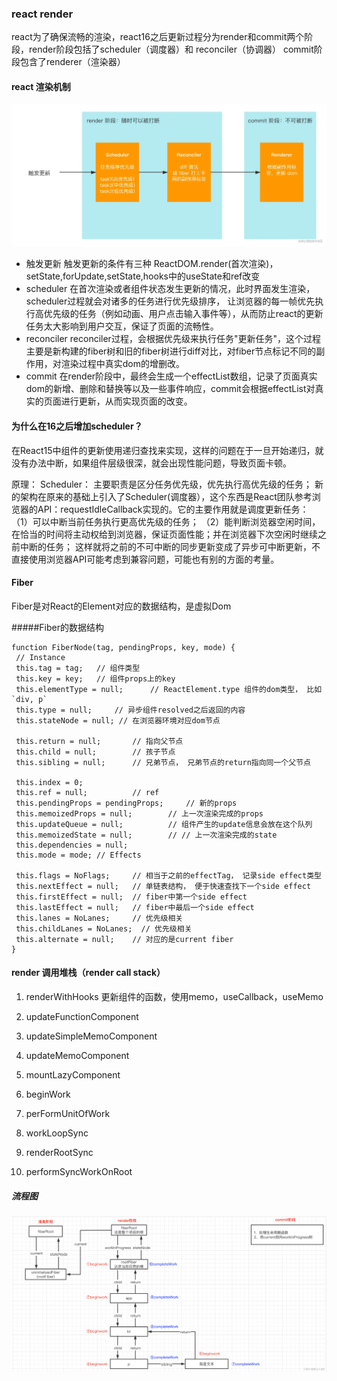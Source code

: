 ### react render

react为了确保流畅的渲染，react16之后更新过程分为render和commit两个阶段，render阶段包括了scheduler（调度器）和
reconciler（协调器）
commit阶段包含了renderer（渲染器）

#### react 渲染机制

![render](image/render.png)

- 触发更新
  触发更新的条件有三种 ReactDOM.render(首次渲染)，setState,forUpdate,setState,hooks中的useState和ref改变
- scheduler
  在首次渲染或者组件状态发生更新的情况，此时界面发生渲染，scheduler过程就会对诸多的任务进行优先级排序，
  让浏览器的每一帧优先执行高优先级的任务（例如动画、用户点击输入事件等），从而防止react的更新任务太大影响到用户交互，保证了页面的流畅性。
- reconciler
  reconciler过程，会根据优先级来执行任务"更新任务"，这个过程主要是新构建的fiber树和旧的fiber树进行diff对比，对fiber节点标记不同的副作用，对渲染过程中真实dom的增删改。
- commit
  在render阶段中，最终会生成一个effectList数组，记录了页面真实dom的新增、删除和替换等以及一些事件响应，commit会根据effectList对真实的页面进行更新，从而实现页面的改变。

#### 为什么在16之后增加scheduler？

在React15中组件的更新使用递归查找来实现，这样的问题在于一旦开始递归，就没有办法中断，如果组件层级很深，就会出现性能问题，导致页面卡顿。

原理： Scheduler： 主要职责是区分任务优先级，优先执行高优先级的任务；
新的架构在原来的基础上引入了Scheduler(调度器），这个东西是React团队参考浏览器的API：requestIdleCallback实现的。它的主要作用就是调度更新任务：
（1）可以中断当前任务执行更高优先级的任务；
（2）能判断浏览器空闲时间，在恰当的时间将主动权给到浏览器，保证页面性能；并在浏览器下次空闲时继续之前中断的任务；
这样就将之前的不可中断的同步更新变成了异步可中断更新，不直接使用浏览器API可能考虑到兼容问题，可能也有别的方面的考量。

#### Fiber

Fiber是对React的Element对应的数据结构，是虚拟Dom

#####Fiber的数据结构

 ```
 function FiberNode(tag, pendingProps, key, mode) {
  // Instance
  this.tag = tag;   // 组件类型
  this.key = key;   // 组件props上的key
  this.elementType = null;      // ReactElement.type 组件的dom类型， 比如`div, p`
  this.type = null;     // 异步组件resolved之后返回的内容
  this.stateNode = null; // 在浏览器环境对应dom节点

  this.return = null;       // 指向父节点
  this.child = null;        // 孩子节点
  this.sibling = null;      // 兄弟节点， 兄弟节点的return指向同一个父节点

  this.index = 0;
  this.ref = null;          // ref
  this.pendingProps = pendingProps;     // 新的props
  this.memoizedProps = null;        // 上一次渲染完成的props
  this.updateQueue = null;          // 组件产生的update信息会放在这个队列
  this.memoizedState = null;        // // 上一次渲染完成的state
  this.dependencies = null;
  this.mode = mode; // Effects

  this.flags = NoFlags;     // 相当于之前的effectTag， 记录side effect类型
  this.nextEffect = null;   // 单链表结构， 便于快速查找下一个side effect
  this.firstEffect = null;  // fiber中第一个side effect
  this.lastEffect = null;   // fiber中最后一个side effect
  this.lanes = NoLanes;     // 优先级相关
  this.childLanes = NoLanes;  // 优先级相关
  this.alternate = null;    // 对应的是current fiber
}
 ```

#### render 调用堆栈（render call stack）

1. renderWithHooks
   更新组件的函数，使用memo，useCallback，useMemo

2. updateFunctionComponent
3. updateSimpleMemoComponent
4. updateMemoComponent
5. mountLazyComponent

6. beginWork
7. perFormUnitOfWork
8. workLoopSync
9. renderRootSync
10. performSyncWorkOnRoot

##### 流程图
![render1](image/render1.png)
